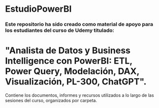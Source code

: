 # EstudioPowerBI

### Este repositorio ha sido creado como material de apoyo para los estudiantes del curso de Udemy titulado:
# "Analista de Datos y Business Intelligence con PowerBI: ETL, Power Query, Modelación, DAX, Visualización, PL-300, ChatGPT".

Contiene los documentos, informes y recursos utilizados a lo largo de las sesiones del curso, organizados por carpeta.
